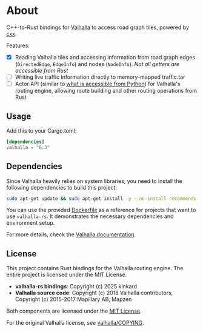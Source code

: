 # About

C++-to-Rust bindings for [Valhalla](https://github.com/valhalla/valhalla) to access road graph tiles, powered by [cxx](http://cxx.rs).

Features:

- [x] Reading Valhalla tiles and accessing information from road graph edges (`DirectedEdge`, `EdgeInfo`) and nodes (`NodeInfo`). *Not all getters are accessible from Rust*
- [ ] Writing live traffic information directly to memory-mapped traffic.tar
- [ ] Actor API (similar to [what is accessible from Python](https://github.com/valhalla/valhalla/blob/master/src/bindings/python/examples/actor_examples.ipynb)) for Valhalla's routing engine, allowing route building and other routing operations from Rust

## Usage

Add this to your Cargo.toml:

```toml
[dependencies]
valhalla = "0.3"
```

## Dependencies

Since Valhalla heavily relies on system libraries, you need to install the following dependencies to build this project:

```sh
sudo apt-get update && sudo apt-get install -y --no-install-recommends clang pkg-config build-essential cmake libboost-dev liblz4-dev libprotobuf-dev protobuf-compiler zlib1g-dev
```

You can use the provided [Dockerfile](Dockerfile) as a reference for projects that want to use `valhalla-rs`. It demonstrates the necessary dependencies and environment setup.

For more details, check the [Valhalla documentation](https://valhalla.github.io/valhalla/building/#platform-specific-builds).

## License

This project contains Rust bindings for the Valhalla routing engine. The entire project is licensed under the MIT License.

- **valhalla-rs bindings**: Copyright (c) 2025 kinkard
- **Valhalla source code**: Copyright (c) 2018 Valhalla contributors, Copyright (c) 2015-2017 Mapillary AB, Mapzen

Both components are licensed under the [MIT License](LICENSE).

For the original Valhalla license, see [valhalla/COPYING](valhalla/COPYING).
